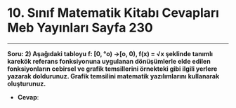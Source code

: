 # 10. Sınıf Matematik Kitabı Cevapları Meb Yayınları Sayfa 230

---

**Soru: 2) Aşağıdaki tabloyu f: [0, °o) ->[o, 0), f(x) = √x şeklinde tanımlı karekök referans fonksiyonuna uygulanan dönüşümlerle elde edilen fonksiyonların cebirsel ve grafik temsillerini örnekteki gibi ilgili yerlere yazarak doldurunuz. Grafik temsilini matematik yazılımlarını kullanarak oluşturunuz.**

-   **Cevap**: